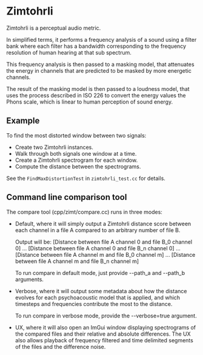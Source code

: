 # Zimtohrli

Zimtohrli is a perceptual audio metric.

In simplified terms, it performs a frequency analysis of a sound using a filter
bank where each filter has a bandwidth corresponding to the frequency resolution
of human hearing at that sub spectrum.

This frequency analysis is then passed to a masking model, that attenuates the
energy in channels that are predicted to be masked by more energetic channels.

The result of the masking model is then passed to a loudness model, that uses
the process described in ISO 226 to convert the energy values the Phons scale,
which is linear to human perception of sound energy.

## Example

To find the most distorted window between two signals:

- Create two Zimtohrli instances.
- Walk through both signals one window at a time.
- Create a Zimtohrli spectrogram for each window.
- Compute the distance between the spectrograms.

See the `FindMaxDistortionTest` in `zimtohrli_test.cc` for details.

## Command line comparison tool

The compare tool (cpp/zimt/compare.cc) runs in three modes:

- Default, where it will simply output a Zimtohrli distance score between each
  channel in a file A compared to an arbitrary number of file B.

  Output will be:
  [Distance between file A channel 0 and file B_0 channel 0]
  ...
  [Distance between file A channel 0 and file B_n channel 0]
  ...
  [Distance between file A channel m and file B_0 channel m]
  ...
  [Distance between file A channel m and file B_n channel m]

  To run compare in default mode, just provide --path_a and --path_b arguments.

- Verbose, where it will output some metadata about how the distance evolves
  for each psychoacoustic model that is applied, and which timesteps and
  frequencies contribute the most to the distance.

  To run compare in verbose mode, provide the --verbose=true argument.

- UX, where it will also open an ImGui window displaying spectrograms of the
  compared files and their relative and absolute differences. The UX also allows
  playback of frequency filtered and time delimited segments of the files and
  the difference noise.